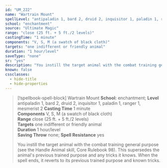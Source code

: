 ```yaml
---
id: "UM_222"
name: "Wartrain Mount"
spellLevel: "antipaladin 1, bard 2, druid 2, inquisitor 1, paladin 1, ranger 1, mesmerist 2"
school: "enchantment"
source: "Ultimate Magic"
range: "close (25 ft. + 5 ft./2 levels)"
castingTime: "1 minute"
components: "V, S, M (a swatch of black cloth)"
targets: "one indifferent or friendly animal"
duration: "1 hour/level"
saveType: "none"
sr: "yes"
description: "You instill the target animal with the combat training general purpose (see the Handle Animal skill, Core Rulebook 98). This supersedes the animal's previous trained purpose and any tricks it knows. When the spell ends, it reverts to its previous trained purpose and known tricks."
known: false
cssclasses:
  - hide-title
  - hide-properties
---
```


> [!spellbook-spell-block] Wartrain Mount
> **School:** enchantment; **Level** antipaladin 1, bard 2, druid 2, inquisitor 1, paladin 1, ranger 1, mesmerist 2
> **Casting Time** 1 minute  
> **Components** V, S, M (a swatch of black cloth)  
> **Range** close (25 ft. + 5 ft./2 levels)  
> **Targets** one indifferent or friendly animal  
> **Duration** 1 hour/level  
> **Saving Throw** none; **Spell Resistance** yes
> 
> You instill the target animal with the combat training general purpose (see the Handle Animal skill, Core Rulebook 98). This supersedes the animal's previous trained purpose and any tricks it knows. When the spell ends, it reverts to its previous trained purpose and known tricks.